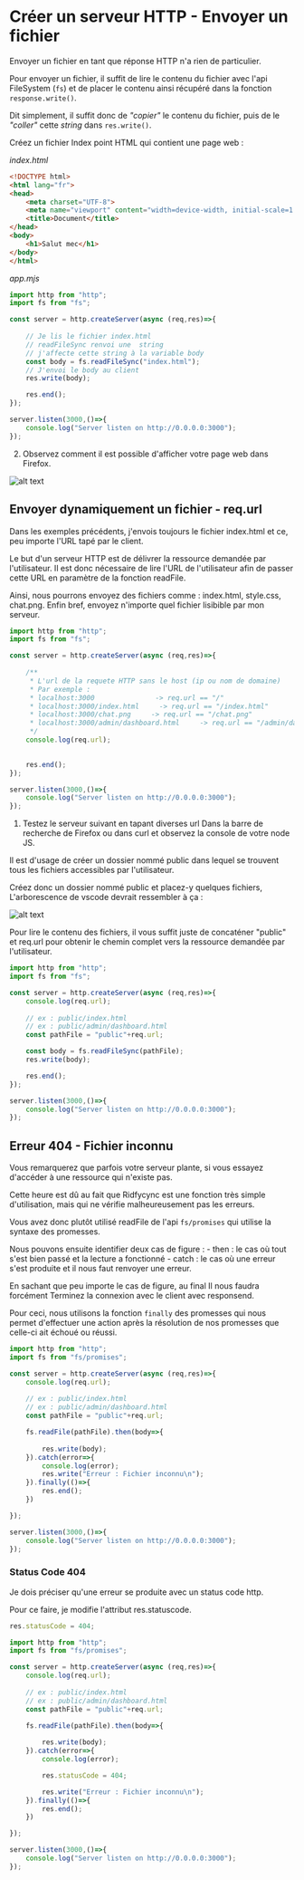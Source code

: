 # Créer un serveur HTTP - Envoyer un fichier

Envoyer un fichier en tant que réponse HTTP n'a rien de particulier.

Pour envoyer un fichier, il suffit de lire le contenu du fichier avec l'api FileSystem (`fs`) et de placer le contenu ainsi récupéré dans la fonction `response.write()`.

Dit simplement, il suffit donc de *"copier"* le contenu du fichier, puis de le *"coller"* cette *string* dans `res.write()`. 

Créez un fichier Index point HTML qui contient une page web :

*index.html*
```html
<!DOCTYPE html>
<html lang="fr">
<head>
    <meta charset="UTF-8">
    <meta name="viewport" content="width=device-width, initial-scale=1.0">
    <title>Document</title>
</head>
<body>
    <h1>Salut mec</h1>
</body>
</html>
```

*app.mjs*
```js
import http from "http";
import fs from "fs";

const server = http.createServer(async (req,res)=>{
    
    // Je lis le fichier index.html
    // readFileSync renvoi une  string
    // j'affecte cette string à la variable body 
    const body = fs.readFileSync("index.html");
    // J'envoi le body au client
    res.write(body);

    res.end();
});

server.listen(3000,()=>{
    console.log("Server listen on http://0.0.0.0:3000");
});
```

2. Observez comment il est possible d'afficher votre page web dans Firefox.

![alt text](image-5.png)

## Envoyer dynamiquement un fichier - req.url

Dans les exemples précédents, j'envois toujours le fichier index.html et ce, peu importe l'URL tapé par le client. 

Le but d'un serveur HTTP est de délivrer la ressource demandée par l'utilisateur. Il est donc nécessaire de lire l'URL de l'utilisateur afin de passer cette URL en paramètre de la fonction readFile.

Ainsi, nous pourrons envoyez des fichiers comme : index.html, style.css, chat.png. Enfin bref, envoyez n'importe quel fichier lisibible par mon serveur.

```js
import http from "http";
import fs from "fs";

const server = http.createServer(async (req,res)=>{
    
    /**
     * L'url de la requete HTTP sans le host (ip ou nom de domaine)
     * Par exemple :
     * localhost:3000               -> req.url == "/"
     * localhost:3000/index.html     -> req.url == "/index.html"
     * localhost:3000/chat.png     -> req.url == "/chat.png"
     * localhost:3000/admin/dashboard.html     -> req.url == "/admin/dashboard.html"
     */
    console.log(req.url);
    

    res.end();
});

server.listen(3000,()=>{
    console.log("Server listen on http://0.0.0.0:3000");
});
```

1. Testez le serveur suivant en tapant diverses url Dans la barre de recherche de Firefox ou dans curl et observez la console de votre node JS.

Il est d'usage de créer un dossier nommé public dans lequel se trouvent tous les fichiers accessibles par l'utilisateur. 

Créez donc un dossier nommé public et placez-y quelques fichiers, L'arborescence de vscode  devrait ressembler à ça :

![alt text](image-1.png)

Pour lire le contenu des fichiers, il vous suffit juste de concaténer "public" et req.url pour obtenir le chemin complet vers la ressource demandée par l'utilisateur. 


```js
import http from "http";
import fs from "fs";

const server = http.createServer(async (req,res)=>{
    console.log(req.url);
    
    // ex : public/index.html
    // ex : public/admin/dashboard.html
    const pathFile = "public"+req.url;

    const body = fs.readFileSync(pathFile);
    res.write(body);

    res.end();
});

server.listen(3000,()=>{
    console.log("Server listen on http://0.0.0.0:3000");
});
```

## Erreur 404 - Fichier inconnu

Vous remarquerez que parfois votre serveur plante, si vous essayez d'accéder à une ressource qui n'existe pas. 

Cette heure est dû au fait que Ridfycync est une fonction très simple d'utilisation, mais qui ne vérifie malheureusement pas les erreurs.

Vous avez donc plutôt utilisé readFile de l'api `fs/promises` qui utilise la syntaxe des promesses.

Nous pouvons ensuite identifier deux cas de figure : 
    - then : le cas où tout s'est bien passé et la lecture a fonctionné 
    - catch : le cas où une erreur s'est produite et il nous faut renvoyer une erreur.

En sachant que peu importe le cas de figure, au final Il nous faudra forcément Terminez la connexion avec le client avec responsend. 

Pour ceci, nous utilisons la fonction `finally` des promesses qui nous permet d'effectuer une action après la résolution de nos promesses que celle-ci ait échoué ou réussi.

```js
import http from "http";
import fs from "fs/promises";

const server = http.createServer(async (req,res)=>{
    console.log(req.url);
    
    // ex : public/index.html
    // ex : public/admin/dashboard.html
    const pathFile = "public"+req.url;

    fs.readFile(pathFile).then(body=>{
        
        res.write(body);
    }).catch(error=>{
        console.log(error);
        res.write("Erreur : Fichier inconnu\n");
    }).finally(()=>{
        res.end();
    })

});

server.listen(3000,()=>{
    console.log("Server listen on http://0.0.0.0:3000");
});
```

### Status Code 404

Je dois préciser qu'une erreur se produite avec un status code http. 

Pour ce faire, je modifie l'attribut res.statuscode.

```js
res.statusCode = 404;
```


```js
import http from "http";
import fs from "fs/promises";

const server = http.createServer(async (req,res)=>{
    console.log(req.url);
    
    // ex : public/index.html
    // ex : public/admin/dashboard.html
    const pathFile = "public"+req.url;

    fs.readFile(pathFile).then(body=>{
        
        res.write(body);
    }).catch(error=>{
        console.log(error);

        res.statusCode = 404;

        res.write("Erreur : Fichier inconnu\n");
    }).finally(()=>{
        res.end();
    })

});

server.listen(3000,()=>{
    console.log("Server listen on http://0.0.0.0:3000");
});
```

